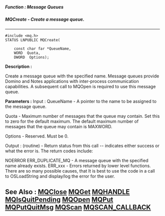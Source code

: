 ##### Function : Message Queues
##### MQCreate - Create a message queue.
---
```
#include <mq.h>
STATUS LNPUBLIC MQCreate(

	const char far *QueueName,
	WORD  Quota,
	DWORD  Options);
```
**Description :**

Create a message queue with the specified name. Message queues provide Domino 
and Notes applications with inter-process communication capabilities.  A 
subsequent call to MQOpen is required to use this message queue.

**Parameters :**
Input :
QueueName  -  A pointer to the name to be assigned to the message queue.

Quota  -  Maximum number of messages that the queue may contain. Set this to zero for the default maximum.  The default maximum number of messages that the queue may contain is MAXWORD.

Options  -  Reserved. Must be 0.

Output :
(routine)  -  Return status from this call -- indicates either success or what the error is. The return codes include:

NOERROR
ERR_DUPLICATE_MQ - A message queue with the specified name already exists.
ERR_xxx - Errors returned by lower level functions.  There are so many possible causes, that It is best to use the code in a call to OSLoadString and display/log the error for the user.




**See Also :**
[MQClose](/domino-c-api-docs/reference/Func/MQClose)
[MQGet](/domino-c-api-docs/reference/Func/MQGet)
[MQHANDLE](/domino-c-api-docs/reference/Data/MQHANDLE)
[MQIsQuitPending](/domino-c-api-docs/reference/Func/MQIsQuitPending)
[MQOpen](/domino-c-api-docs/reference/Func/MQOpen)
[MQPut](/domino-c-api-docs/reference/Func/MQPut)
[MQPutQuitMsg](/domino-c-api-docs/reference/Func/MQPutQuitMsg)
[MQScan](/domino-c-api-docs/reference/Func/MQScan)
[MQSCAN_CALLBACK](/domino-c-api-docs/reference/Data/MQSCAN_CALLBACK)
---
